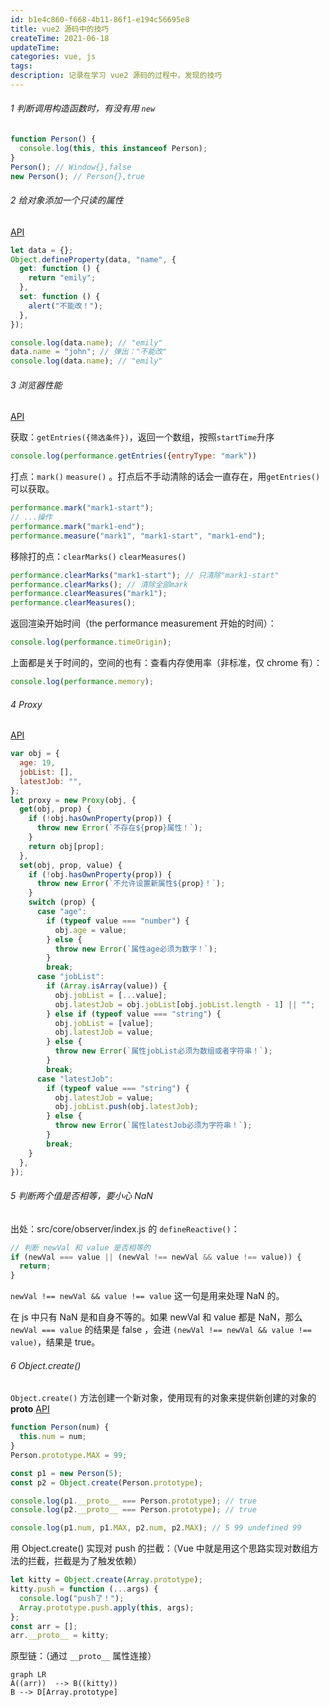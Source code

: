 ```yaml
---
id: b1e4c860-f668-4b11-86f1-e194c56695e8
title: vue2 源码中的技巧
createTime: 2021-06-18
updateTime:
categories: vue, js
tags:
description: 记录在学习 vue2 源码的过程中，发现的技巧
---
```


###### 1 判断调用构造函数时，有没有用 `new`

```js
function Person() {
  console.log(this, this instanceof Person);
}
Person(); // Window{},false
new Person(); // Person{},true
```

###### 2 给对象添加一个只读的属性

[API](https://developer.mozilla.org/zh-CN/docs/Web/JavaScript/Reference/Global_Objects/Object/defineProperty)

```js
let data = {};
Object.defineProperty(data, "name", {
  get: function () {
    return "emily";
  },
  set: function () {
    alert("不能改！");
  },
});

console.log(data.name); // "emily"
data.name = "john"; // 弹出："不能改"
console.log(data.name); // "emily"
```

###### 3 浏览器性能

[API](https://developer.mozilla.org/zh-CN/docs/Web/API/Window/performance)

获取：`getEntries({筛选条件})`，返回一个数组，按照`startTime`升序

```js
console.log(performance.getEntries({entryType: "mark"))
```

打点：`mark()` `measure()` 。打点后不手动清除的话会一直存在，用`getEntries()`可以获取。

```js
performance.mark("mark1-start");
// ...操作
performance.mark("mark1-end");
performance.measure("mark1", "mark1-start", "mark1-end");
```

移除打的点：`clearMarks()` `clearMeasures()`

```js
performance.clearMarks("mark1-start"); // 只清除"mark1-start"
performance.clearMarks(); // 清除全部mark
performance.clearMeasures("mark1");
performance.clearMeasures();
```

返回渲染开始时间（the performance measurement 开始的时间）：

```js
console.log(performance.timeOrigin);
```

上面都是关于时间的，空间的也有：查看内存使用率（非标准，仅 chrome 有）：

```js
console.log(performance.memory);
```

###### 4 Proxy

[API](https://developer.mozilla.org/zh-CN/docs/Web/JavaScript/Reference/Global_Objects/Proxy)

```js
var obj = {
  age: 19,
  jobList: [],
  latestJob: "",
};
let proxy = new Proxy(obj, {
  get(obj, prop) {
    if (!obj.hasOwnProperty(prop)) {
      throw new Error(`不存在${prop}属性！`);
    }
    return obj[prop];
  },
  set(obj, prop, value) {
    if (!obj.hasOwnProperty(prop)) {
      throw new Error(`不允许设置新属性${prop}！`);
    }
    switch (prop) {
      case "age":
        if (typeof value === "number") {
          obj.age = value;
        } else {
          throw new Error(`属性age必须为数字！`);
        }
        break;
      case "jobList":
        if (Array.isArray(value)) {
          obj.jobList = [...value];
          obj.latestJob = obj.jobList[obj.jobList.length - 1] || "";
        } else if (typeof value === "string") {
          obj.jobList = [value];
          obj.latestJob = value;
        } else {
          throw new Error(`属性jobList必须为数组或者字符串！`);
        }
        break;
      case "latestJob":
        if (typeof value === "string") {
          obj.latestJob = value;
          obj.jobList.push(obj.latestJob);
        } else {
          throw new Error(`属性latestJob必须为字符串！`);
        }
        break;
    }
  },
});
```

###### 5 判断两个值是否相等，要小心 NaN

出处：src/core/observer/index.js 的 `defineReactive()`：

```js
// 判断 newVal 和 value 是否相等的
if (newVal === value || (newVal !== newVal && value !== value)) {
  return;
}
```

`newVal !== newVal && value !== value` 这一句是用来处理 NaN 的。

在 js 中只有 NaN 是和自身不等的。如果 newVal 和 value 都是 NaN，那么 `newVal === value` 的结果是 false ，会进 `(newVal !== newVal && value !== value)`，结果是 true。

###### 6 Object.create()

`Object.create()` 方法创建一个新对象，使用现有的对象来提供新创建的对象的**proto**
[API](https://developer.mozilla.org/zh-CN/docs/Web/JavaScript/Reference/Global_Objects/Object/create)

```js
function Person(num) {
  this.num = num;
}
Person.prototype.MAX = 99;

const p1 = new Person(5);
const p2 = Object.create(Person.prototype);

console.log(p1.__proto__ === Person.prototype); // true
console.log(p2.__proto__ === Person.prototype); // true

console.log(p1.num, p1.MAX, p2.num, p2.MAX); // 5 99 undefined 99
```

用 Object.create() 实现对 push 的拦截：（Vue 中就是用这个思路实现对数组方法的拦截，拦截是为了触发依赖）

```js
let kitty = Object.create(Array.prototype);
kitty.push = function (...args) {
  console.log("push了！");
  Array.prototype.push.apply(this, args);
};
const arr = [];
arr.__proto__ = kitty;
```

原型链：（通过 `__proto__` 属性连接）

```mermaid
graph LR
A((arr))  --> B((kitty))
B --> D[Array.prototype]
```
